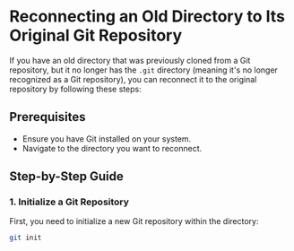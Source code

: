 # Reconnecting an Old Directory to Its Original Git Repository

If you have an old directory that was previously cloned from a Git repository, but it no longer has the `.git` directory (meaning it's no longer recognized as a Git repository), you can reconnect it to the original repository by following these steps:

## Prerequisites

- Ensure you have Git installed on your system.
- Navigate to the directory you want to reconnect.

## Step-by-Step Guide

### 1. Initialize a Git Repository

First, you need to initialize a new Git repository within the directory:

```bash
git init
